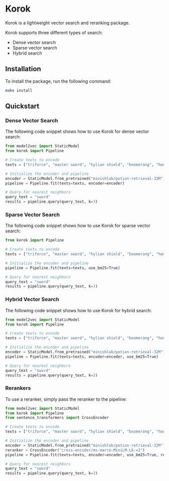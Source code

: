 # Korok

Korok is a lightweight vector search and reranking package.

Korok supports three different types of search:
- Dense vector search
- Sparse vector search
- Hybrid search

## Installation

To install the package, run the following command:

```bash
make install
```


## Quickstart


### Dense Vector Search
The following code snippet shows how to use Korok for dense vector search:

```python
from model2vec import StaticModel
from korok import Pipeline

# Create texts to encode
texts = ["triforce", "master sword", "hylian shield", "boomerang", "hookshot"]

# Initialize the encoder and pipeline
encoder = StaticModel.from_pretrained("minishlab/potion-retrieval-32M")
pipeline = Pipeline.fit(texts=texts, encoder=encoder)

# Query for nearest neighbors
query_text = "sword"
results = pipeline.query(query_text, k=3)
```

### Sparse Vector Search
The following code snippet shows how to use Korok for sparse vector search:

```python
from korok import Pipeline

# Create texts to encode
texts = ["triforce", "master sword", "hylian shield", "boomerang", "hookshot"]

# Initialize the encoder and pipeline
pipeline = Pipeline.fit(texts=texts, use_bm25=True)

# Query for nearest neighbors
query_text = "sword"
results = pipeline.query(query_text, k=3)
```

### Hybrid Vector Search
The following code snippet shows how to use Korok for hybrid search:

```python
from model2vec import StaticModel
from korok import Pipeline

# Create texts to encode
texts = ["triforce", "master sword", "hylian shield", "boomerang", "hookshot", "spear"]

# Initialize the encoder and pipeline
encoder = StaticModel.from_pretrained("minishlab/potion-retrieval-32M")
pipeline = Pipeline.fit(texts=texts, encoder=encoder, use_bm25=True)

# Query for nearest neighbors
query_text = "sword"
results = pipeline.query(query_text, k=3)
```

### Rerankers
To use a reranker, simply pass the reranker to the pipeline:

```python
from model2vec import StaticModel
from korok import Pipeline
from sentence_transformers import CrossEncoder

# Create texts to encode
texts = ["triforce", "master sword", "hylian shield", "boomerang", "hookshot", "spear"]

# Initialize the encoder and pipeline
encoder = StaticModel.from_pretrained("minishlab/potion-retrieval-32M")
reranker = CrossEncoder("cross-encoder/ms-marco-MiniLM-L6-v2")
pipeline = Pipeline.fit(texts=texts, encoder=encoder, use_bm25=True, reranker=reranker)

# Query for nearest neighbors
query_text = "sword"
results = pipeline.query(query_text, k=3)
```
